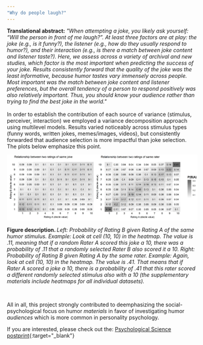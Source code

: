 ```yaml
---
"Why do people laugh?"
---
```


<b> Translational abstract:</b>
<i>"When attempting a joke, you likely ask yourself: “Will the person in front of me laugh?”. At least three factors are at play: the joke (e.g., is it funny?), the listener (e.g., how do they usually respond to humor?), and their interaction (e.g., is there a match between joke content and listener taste?). Here, we assess across a variety of archival and new studies, which factor is the most important when predicting the success of your joke. Results consistently forward that the quality of the joke was the least informative, because humor tastes vary immensely across people. Most important was the match between joke content and listener preferences, but the overall tendency of a person to respond positively was also relatively important. Thus, you should know your audience rather than trying to find the best joke in the world."</i> 
<br>
<br>
In order to establish the contribution of each source of variance (stimulus, perceiver, interaction) we employed a variance decomposition approach using multilevel models. Results varied noticeably across stimulus types (funny words, written jokes, memes/images, videos), but consistently forwarded that audience selection is more impactful than joke selection. The plots below emphasize this point.

<img src="assets/blog_images/jokes.png">

<b> Figure description. </b> <i> Left: Probability of Rating B given Rating A of the same humor stimulus. Example: Look at cell (10, 10) in the heatmap. The value is .11, meaning that if a random Rater A scored this joke a 10, there was a probability of .11 that a randomly selected Rater B also scored it a 10. Right: Probability of Rating B given Rating A by the same rater. Example: Again, look at cell (10, 10) in the heatmap. The value is .41. That means that if Rater A scored a joke a 10, there is a probability of .41 that this rater scored a different randomly selected stimulus also with a 10 (the supplementary materials include heatmaps for all individual datasets). </i>

<br>

All in all, this project strongly contributed to deemphasizing the social-psychological focus on humor <i> materials </i> in favor of investigating humor <i> audiences </i> which is more common in personality psychology.

If you are interested, please check out the: [Psychological Science postprint](https://osf.io/t69jd/){:target="_blank"}


